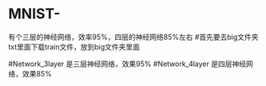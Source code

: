 # MNIST-
有个三层的神经网络，效率95%，四层的神经网络85%左右
#首先要去big文件夹txt里面下载train文件，放到big文件夹里面

#Network_3layer 是三层神经网络，效果95%
#Network_4layer 是四层神经网络，效果85%
